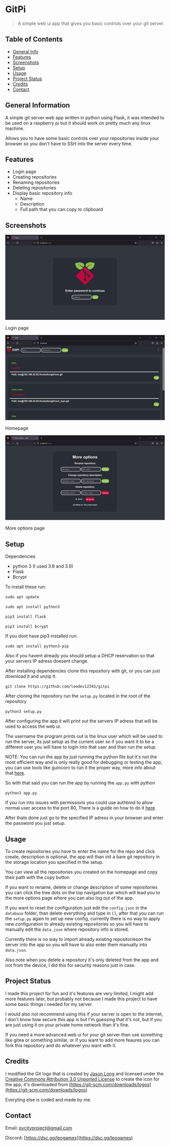 # GitPi
> A simple web ui app that gives you basic controls over your git server.

## Table of Contents
* [General Info](#general-information)
* [Features](#features)
* [Screenshots](#screenshots)
* [Setup](#setup)
* [Usage](#usage)
* [Project Status](#project-status)
* [Credits](#credits)
* [Contact](#contact)


## General Information
A simple git server web app written in python using Flask, it was intended to be used on a raspberry pi but it should work on pretty much any linux machine.

Allows you to have some basic controls over your repositories inside your browser so you don't have to SSH into the server every time.

## Features

- Login page
- Creating repositories 
- Renaming repositories 
- Deleting repositories 
- Display basic repository info
   - Name 
   - Description
   - Full path that you can copy to clipboard


## Screenshots
![Login](./screenshots/login_page.png)

Login page

![Homepage](./screenshots/homepage.png)

Homepage

![more](./screenshots/more_options.png)

More options page
## Setup
Dependencies
- python 3 (I used 3.8 and 3.9)
- Flask 
- Bcrypt

To install these run:

`sudo apt update`

`sudo apt install python3`

`pip3 install flask`

`pip3 install bcrypt`

If you dont have pip3 installed run:

`sudo apt install python3-pip`

Also if you havent already you should setup a DHCP reservation so that your servers IP adress doesent change.

After installing dependencies clone this repository with git, or you can just download it and unzip it.

`git clone https://github:com/leodev12345/gitpi`

After cloning the repository run the `setup.py` located in the root of the repository

`python3 setup.py`

After configuring the app it will print out the servers IP adress that will be used to access the web ui.

The username the program prints out is the linux user which will be used to run the server, its just setup as the current user so if you want it to be a different user you will have to login into that user and than run the setup.

NOTE: You can run the app by just running the python file but it's not the most efficient way and is only really good for debugging or testing the app, you can use tools like guincorn to run it the proper way, more info about that [here](https://flask.palletsprojects.com/en/2.3.x/deploying/).

So with that said you can run the app by running the `app.py` with python

`python3 app.py`

If you run into issues with permissions you could use authbind to allow normal user access to the port 80, There is a guide on how to do it [here](https://gist.github.com/justinmklam/f13bb53be9bb15ec182b4877c9e9958d).

After thats done just go to the specified IP adress in your browser and enter the password you just setup.

## Usage
To create repositories you have to enter the name for the repo and click create, description is optional, the app will than init a bare git repository in the storage location you specified in the setup.

You can view all the repositories you created on the homepage and copy their path with the copy button

If you want to rename, delete or change description of some repositories you can click the tree dots on the top navigation bar which will lead you to the more options page where you can also log out of the app.

If you want to reset the configuration just edit the `config.json` in the `database` folder, than delete everything and type in `[]`, after that you can run the `setup.py` again to set up new config, currently there is no way to apply new configuration to already existing repositories so you will have to manually edit the `data.json` where repository info is stored.

Currently there is no way to import already existing repositorieson the server into the app so you will have to also enter them manually into `data.json`.

Also note when you delete a repository it's only deleted from the app and not from the device, I did this for security reasons just in case.
## Project Status
I made this project for fun and it's features are very limited, I might add more features later, but probably not because I made this project to have some basic things i needed for my server.

I would also not recommend using this if your server is open to the internet, I don't know how secure this app is but I'm guessing that it's not, but if you are just using it on your private home network than it's fine.

If you need a more advanced web ui for your git server than use something like gitea or something similar, or if you want to add more feaures you can fork this repository and do whatever you want with it.

## Credits
I modified the Git logo that is created by [Jason Long](https://twitter.com/jasonlong) and licensed under the [Creative Commons Attribution 3.0 Unported License](https://creativecommons.org/licenses/by/3.0/) to create the icon for the app, it's downloaded from [https://git-scm.com/downloads/logos](https://git-scm.com/downloads/logos) 

Everyting else is coded and made by me. 
## Contact
Email: [pycityproject@gmail.com](mailto:pycityproject@gmail.com)

Discord: [https://dsc.gg/leogames](https://dsc.gg/leogames)




